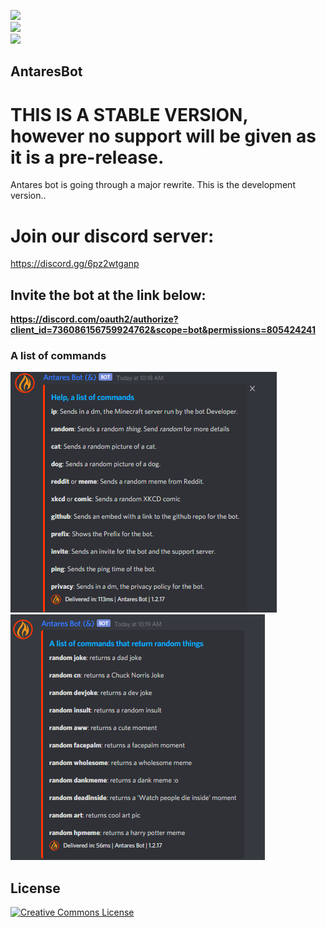 ![](https://img.shields.io/github/repo-size/Antares-Network/AntaresBot?color=Green&style=flat-square)  
![](https://img.shields.io/tokei/lines/github/Antares-Network/AntaresBot?style=flat-square)   
![](https://cdn.discordapp.com/icons/649703068799336454/1a7ef8f706cd60d62547d2c7dc08d6f0.png)  
## AntaresBot
# THIS IS A STABLE VERSION, however no support will be given as it is a pre-release.


Antares bot is going through a major rewrite. This is the development version..

# Join our discord server:
https://discord.gg/6pz2wtganp


## Invite the bot at the link below:
**https://discord.com/oauth2/authorize?client_id=736086156759924762&scope=bot&permissions=805424241**

### A list of commands
![](./resources/helpOutput.png)
![](./resources/randomOutput.png)

## License

<a rel="license" href="http://creativecommons.org/licenses/by-nc-nd/3.0/"><img alt="Creative Commons License" style="border-width:0" src="https://i.creativecommons.org/l/by-nc-nd/3.0/88x31.png" /></a>
